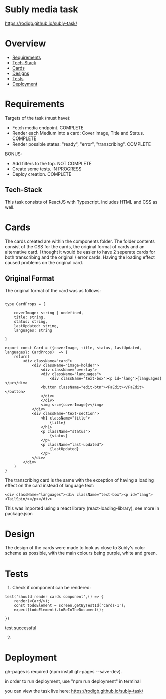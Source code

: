 # Subly media task

https://rodigb.github.io/subly-task/


# Overview

- [Requirements](#requirements)
- [Tech-Stack](#tech-stack)
- [Cards](#cards)
- [Designs](#Design)
- [Tests](#tests)
- [Deployment](#deployment)


# Requirements

Targets of the task (must have):

- Fetch media endpoint. COMPLETE
- Render each Medium into a card: Cover image, Title and Status. COMPLETE
- Render possible states: "ready", "error", "transcribing". COMPLETE

BONUS:

- Add filters to the top. NOT COMPLETE
- Create some tests. IN PROGRESS
- Deploy creation. COMPLETE

## Tech-Stack

This task consists of ReactJS with Typescript. Includes HTML and CSS as well.

# Cards

The cards created are within the components folder. The folder contents consist of the CSS for the cards, the original format of cards and an alternative card. I thought it would be easier to have 2 seperate cards for both transcribing and the original / error cards. Having the loading effect caused problems on the original card.

## Original Format

The original format of the card was as follows:

```

type CardProps = {

    coverImage: string | undefined,
    title: string,
    status: string,
    lastUpdated: string,
    languages: string

}

export const Card = ({coverImage, title, status, lastUpdated, languages}: CardProps)  => {
    return(
        <div className="card">
            <div className="image-holder">
                <div className="overlay">
                <div className="languages">
                    <div className="text-box"><p id="lang">{languages}</p></div>
                <button className="edit-btn"><FaEdit></FaEdit></button>
                </div>
                </div>
                <img src={coverImage}></img>
            </div>
            <div className="text-section">
                <h1 className="title">
                    {title}
                </h1>
                <p className="status">
                    {status}
                </p>
                <p className="last-updated">
                    {lastUpdated}
                </p>
            </div>
        </div>
    )
}
```

The transcribing card is the same with the exception of having a loading effect on the card instead of language text:
```
<div className="languages"><div className="text-box"><p id="lang"><TailSpin/></p></div>

```

This was imported using a react library (react-loading-library), see more in package.json


# Design

The design of the cards were made to look as close to Subly's color scheme as possible, with the main colours being purple, white and green.

# Tests

1. Check if component can be rendered:

```
test('should render cards component',() => {
    render(<Card/>);
    const todoElement = screen.getByTestId('cards-1');
    expect(todoElement).toBeInTheDocument();

})
```

test successful

2.

# Deployment

gh-pages is required (npm install gh-pages --save-dev).

in order to run deployment, use "npm run deployment" in terminal

you can view the task live here: https://rodigb.github.io/subly-task/